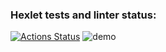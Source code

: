 ### Hexlet tests and linter status:
[![Actions Status](https://github.com/143VII/python-project-49/actions/workflows/hexlet-check.yml/badge.svg)](https://github.com/143VII/python-project-49/actions)
![demo](https://th.bing.com/th/id/R.c6b3e26d3c7b3298e23b57a9fa916304?rik=wMf0Se%2bDODt88w&riu=http%3a%2f%2fwww.ddesignerr.com%2fwp-content%2fuploads%2f2012%2f05%2f029.gif&ehk=7xzygP11k8uERvbQeTwtiJT86CC5%2bR4djNJMKm6IciM%3d&risl=&pid=ImgRaw&r=0)